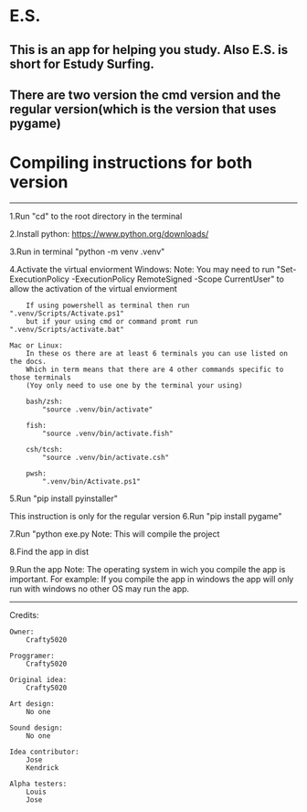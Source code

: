 # E.S.

This is an app for helping you study. Also E.S. is short for Estudy Surfing. 
 ------------------------------------------------------------------------------
There are two version the cmd version and the regular version(which is the version that uses pygame)
 ------------------------------------------------------------------------------
# Compiling instructions for both version
______________________________________________________________________________

1.Run "cd" to the root directory in the terminal

2.Install python: https://www.python.org/downloads/

3.Run in terminal "python -m venv .venv"

4.Activate the virtual enviorment
    Windows:
        Note: You may need to run "Set-ExecutionPolicy -ExecutionPolicy RemoteSigned -Scope CurrentUser" to allow the activation of the virtual enviorment

        If using powershell as terminal then run ".venv/Scripts/Activate.ps1"
        but if your using cmd or command promt run ".venv/Scripts/activate.bat"
    
    Mac or Linux:
        In these os there are at least 6 terminals you can use listed on the docs.
        Which in term means that there are 4 other commands specific to those terminals
        (Yoy only need to use one by the terminal your using)

        bash/zsh:
            "source .venv/bin/activate"
        
        fish:
            "source .venv/bin/activate.fish"
        
        csh/tcsh:
            "source .venv/bin/activate.csh"

        pwsh: 
            ".venv/bin/Activate.ps1"
5.Run "pip install pyinstaller"

This instruction is only for the regular version
    6.Run "pip install pygame"

7.Run "python exe.py
    Note: This will compile the project

8.Find the app in dist

9.Run the app
    Note: The operating system in wich you compile the app is important.
          For example: If you compile the app in windows the app will only run with windows
          no other OS may run the app.

------------------------------------------------------------------------------
Credits:

    Owner:
        Crafty5020

    Proggramer:
        Crafty5020

    Original idea:
        Crafty5020

    Art design:
        No one

    Sound design:
        No one

    Idea contributor:
        Jose
        Kendrick

    Alpha testers:
        Louis
        Jose